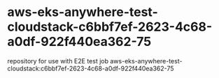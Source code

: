 # aws-eks-anywhere-test-cloudstack-c6bbf7ef-2623-4c68-a0df-922f440ea362-75
repository for use with E2E test job aws-eks-anywhere-test-cloudstack:c6bbf7ef-2623-4c68-a0df-922f440ea362-75
